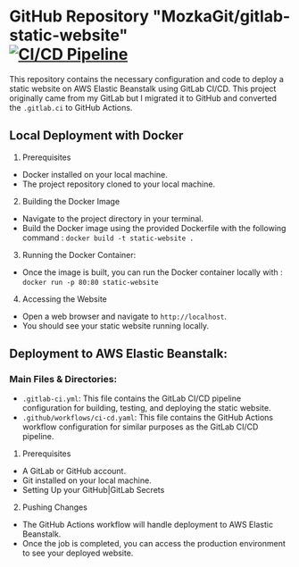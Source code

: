 # GitHub Repository "MozkaGit/gitlab-static-website"<br>[![CI/CD Pipeline](https://github.com/MozkaGit/gitlab-static-website/actions/workflows/ci-cd.yaml/badge.svg)](https://github.com/MozkaGit/gitlab-static-website/actions/workflows/ci-cd.yaml)</br>

This repository contains the necessary configuration and code to deploy a static website on AWS Elastic Beanstalk using GitLab CI/CD. This project originally came from my GitLab but I migrated it to GitHub and converted the `.gitlab.ci` to GitHub Actions.

## Local Deployment with Docker

1. Prerequisites
- Docker installed on your local machine.
- The project repository cloned to your local machine.

2. Building the Docker Image
- Navigate to the project directory in your terminal.
- Build the Docker image using the provided Dockerfile with the following command : `docker build -t static-website .`

3. Running the Docker Container:
- Once the image is built, you can run the Docker container locally with : `docker run -p 80:80 static-website`

4. Accessing the Website
- Open a web browser and navigate to `http://localhost`.
- You should see your static website running locally.

## Deployment to AWS Elastic Beanstalk:

### Main Files & Directories:
- `.gitlab-ci.yml`: This file contains the GitLab CI/CD pipeline configuration for building, testing, and deploying the static website.
- `.github/workflows/ci-cd.yaml`: This file contains the GitHub Actions workflow configuration for similar purposes as the GitLab CI/CD pipeline.

1. Prerequisites
- A GitLab or GitHub account.
- Git installed on your local machine.
- Setting Up your GitHub|GitLab Secrets

2. Pushing Changes
- The GitHub Actions workflow will handle deployment to AWS Elastic Beanstalk.
- Once the job is completed, you can access the production environment to see your deployed website.
